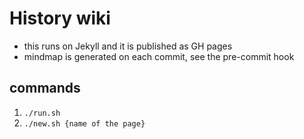 # History wiki

- this runs on Jekyll and it is published as GH pages
- mindmap is generated on each commit, see the pre-commit hook

## commands

1. `./run.sh`
2. `./new.sh {name of the page}`
